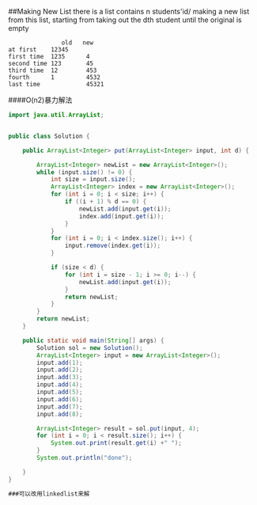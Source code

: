 ##Making New List
	there is a list contains n students'id/
	making a new list from this list, starting from taking out the dth student
	until the original is empty

				   old   new
	at first    12345
	first time  1235      4
	second time 123       45
	third time  12        453
	fourth      1         4532
	last time             45321

####O(n2)暴力解法

```java
import java.util.ArrayList;


public class Solution {

	public ArrayList<Integer> put(ArrayList<Integer> input, int d) {

		ArrayList<Integer> newList = new ArrayList<Integer>();
		while (input.size() != 0) {
			int size = input.size();
			ArrayList<Integer> index = new ArrayList<Integer>();
			for (int i = 0; i < size; i++) {
				if ((i + 1) % d == 0) {
					newList.add(input.get(i));
					index.add(input.get(i));
				}
			}
			for (int i = 0; i < index.size(); i++) {
				input.remove(index.get(i));
			}

			if (size < d) {
				for (int i = size - 1; i >= 0; i--) {
					newList.add(input.get(i));
				}
				return newList;
			}
		}
		return newList;
	}

    public static void main(String[] args) {
    	Solution sol = new Solution();
    	ArrayList<Integer> input = new ArrayList<Integer>();
    	input.add(1);
    	input.add(2);
    	input.add(3);
    	input.add(4);
    	input.add(5);
    	input.add(6);
    	input.add(7);
    	input.add(8);

    	ArrayList<Integer> result = sol.put(input, 4);
    	for (int i = 0; i < result.size(); i++) {
    		System.out.print(result.get(i) +" ");
    	}
    	System.out.println("done");

    }
}

###可以改用linkedlist来解

